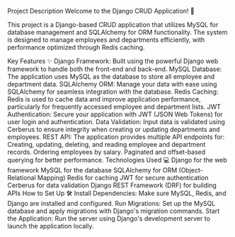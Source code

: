 Project Description
Welcome to the Django CRUD Application! 🚀

This project is a Django-based CRUD application that utilizes MySQL for database management and SQLAlchemy for ORM functionality. The system is designed to manage employees and departments efficiently, with performance optimized through Redis caching.

Key Features ✨
Django Framework: Built using the powerful Django web framework to handle both the front-end and back-end.
MySQL Database: The application uses MySQL as the database to store all employee and department data.
SQLAlchemy ORM: Manage your data with ease using SQLAlchemy for seamless integration with the database.
Redis Caching: Redis is used to cache data and improve application performance, particularly for frequently accessed employee and department lists.
JWT Authentication: Secure your application with JWT (JSON Web Tokens) for user login and authentication.
Data Validation: Input data is validated using Cerberus to ensure integrity when creating or updating departments and employees.
REST API: The application provides multiple API endpoints for:
Creating, updating, deleting, and reading employee and department records.
Ordering employees by salary.
Paginated and offset-based querying for better performance.
Technologies Used 💻
Django for the web framework
MySQL for the database
SQLAlchemy for ORM (Object-Relational Mapping)
Redis for caching
JWT for secure authentication
Cerberus for data validation
Django REST Framework (DRF) for building APIs
How to Set Up 🛠
Install Dependencies: Make sure MySQL, Redis, and Django are installed and configured.
Run Migrations: Set up the MySQL database and apply migrations with Django's migration commands.
Start the Application: Run the server using Django's development server to launch the application locally.

